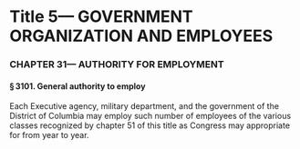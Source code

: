 
# Title 5— GOVERNMENT ORGANIZATION AND EMPLOYEES
### CHAPTER 31— AUTHORITY FOR EMPLOYMENT
#### § 3101. General authority to employ

Each Executive agency, military department, and the government of the District of Columbia may employ such number of employees of the various classes recognized by chapter 51 of this title as Congress may appropriate for from year to year.
